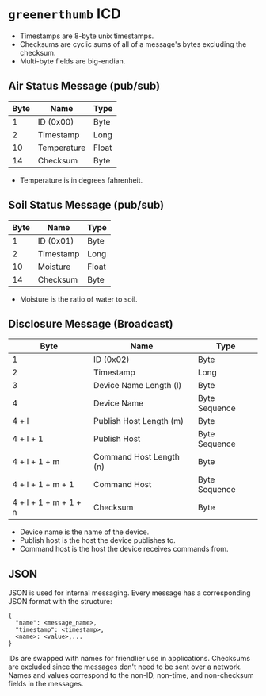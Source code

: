 # `greenerthumb` ICD

* Timestamps are 8-byte unix timestamps.
* Checksums are cyclic sums of all of a message's bytes excluding the checksum.
* Multi-byte fields are big-endian.

## Air Status Message (pub/sub)

| Byte | Name        | Type  |
| ---- | ----------- | ----- |
| 1    | ID (0x00)   | Byte  |
| 2    | Timestamp   | Long  |
| 10   | Temperature | Float |
| 14   | Checksum    | Byte  |

* Temperature is in degrees fahrenheit.

## Soil Status Message (pub/sub)

| Byte | Name      | Type  |
| ---- | --------- | ----- |
| 1    | ID (0x01) | Byte  |
| 2    | Timestamp | Long  |
| 10   | Moisture  | Float |
| 14   | Checksum  | Byte  |

* Moisture is the ratio of water to soil.

## Disclosure Message (Broadcast)

| Byte                  | Name                    | Type          |
| --------------------- | ----------------------- | ------------- |
| 1                     | ID (0x02)               | Byte          |
| 2                     | Timestamp               | Long          |
| 3                     | Device Name Length (l)  | Byte          |
| 4                     | Device Name             | Byte Sequence |
| 4 + l                 | Publish Host Length (m) | Byte          |
| 4 + l + 1             | Publish Host            | Byte Sequence |
| 4 + l + 1 + m         | Command Host Length (n) | Byte          |
| 4 + l + 1 + m + 1     | Command Host            | Byte Sequence |
| 4 + l + 1 + m + 1 + n | Checksum                | Byte          |

* Device name is the name of the device.
* Publish host is the host the device publishes to.
* Command host is the host the device receives commands from.

## JSON

JSON is used for internal messaging. Every message has a corresponding JSON
format with the structure:

```
{
  "name": <message_name>,
  "timestamp": <timestamp>,
  <name>: <value>,...
}
```

IDs are swapped with names for friendlier use in applications. Checksums are
excluded since the messages don't need to be sent over a network. Names and
values correspond to the non-ID, non-time, and non-checksum fields in the
messages.
